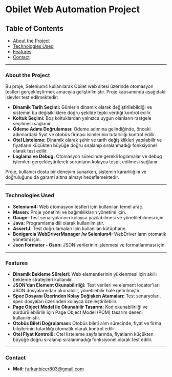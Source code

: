 # Obilet Web Automation Project

## Table of Contents

- [About the Project](#about-the-project)
- [Technologies Used](#technologies-used)
- [Features](#features)
- [Contact](#contact)

---

### About the Project

Bu proje, Selenium4 kullanılarak Obilet web sitesi üzerinde otomasyon testleri gerçekleştirmek amacıyla geliştirilmiştir. Proje kapsamında aşağıdaki işlevler test edilmektedir:

- **Dinamik Tarih Seçimi:** Günlerin dinamik olarak değiştirilebildiği ve sistemin bu değişikliklere doğru şekilde tepki verdiği kontrol edilir.
- **Koltuk Seçimi:** Boş koltuklardan yalnızca uygun olanların rastgele seçilmesi sağlanır.
- **Ödeme Adımı Doğrulaması:** Ödeme adımına gelindiğinde, önceki adımlardaki fiyat ve otobüs firması isimlerinin tutarlılığı kontrol edilir.
- **Otel Listeleme:** Dinamik olarak şehir ve tarih değişiklikleri yapılabilir ve fiyatların küçükten büyüğe doğru sıralanıp sıralanmadığı fonksiyonel olarak test edilir.
- **Loglama ve Debug:** Otomasyon sürecinde gerekli loglamalar ve debug işlemleri gerçekleştirilerek sorunların kolayca tespit edilmesi sağlanır.

Proje, kullanıcı dostu bir deneyim sunarken, sistemin kararlılığını ve doğruluğunu da garanti altına almayı hedeflemektedir.

---

### Technologies Used

- **Selenium4:** Web otomasyon testleri için kullanılan temel araç.
- **Maven:** Proje yönetimi ve bağımlılıkların yönetimi için.
- **Gauge:** Test senaryolarının kolayca yazılabilmesi ve yönetilebilmesi için.
- **Java:** Programlama dili olarak kullanılmıştır.
- **AssertJ:** Test doğrulamaları için kullanılan kütüphane.
- **Bonigarcia WebDriverManager /w Selenium4:** WebDriver'ların otomatik yönetimi için.
- **Json Formater - Gson:** JSON verilerinin işlenmesi ve formatlanması için.

---

### Features

- **Dinamik Bekleme Süreleri:** Web elementlerinin yüklenmesi için akıllı bekleme stratejileri kullanılır.
- **JSON'dan Element Okunabilirliği:** Test verileri ve element locator'ları JSON dosyalarından okunabilir, yönetilebilir hale getirilmiştir.
- **Spec Dosyası Üzerinden Kolay Değişken Atamaları:** Test senaryoları, spec dosyaları üzerinden kolayca özelleştirilebilir.
- **Page Object Model ile Okunabilir Tasarım:** Kod okunabilirliği ve sürdürülebilirlik için Page Object Model (POM) tasarım deseni kullanılmıştır.
- **Otobüs Bileti Doğrulaması:** Otobüs bileti alım sürecinde, fiyat ve firma bilgilerinin tutarlılığı otomatik olarak kontrol edilir.
- **Otel Fiyat Kontrolü:** Otel listeleme sayfalarında, fiyatların küçükten büyüğe doğru sıralanıp sıralanmadığı fonksiyonel olarak test edilir.

---

### Contact

- **Mail:** [furkanbicer803@gmail.com](mailto:furkanbicer803@gmail.com)
